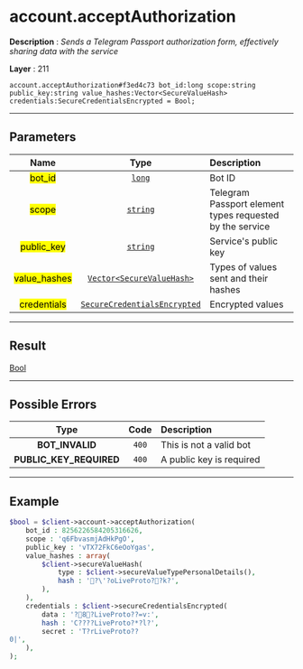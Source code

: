 # account.acceptAuthorization

**Description** : *Sends a Telegram Passport authorization form, effectively sharing data with the service*

**Layer** : 211

```tl
account.acceptAuthorization#f3ed4c73 bot_id:long scope:string public_key:string value_hashes:Vector<SecureValueHash> credentials:SecureCredentialsEncrypted = Bool;
```

---

## Parameters

| Name | Type | Description |
| :---: | :---: | :--- |
| <mark>bot_id</mark> | [`long`](type/long) | Bot ID |
| <mark>scope</mark> | [`string`](type/string) | Telegram Passport element types requested by the service |
| <mark>public_key</mark> | [`string`](type/string) | Service's public key |
| <mark>value_hashes</mark> | [`Vector<SecureValueHash>`](type/SecureValueHash) | Types of values sent and their hashes |
| <mark>credentials</mark> | [`SecureCredentialsEncrypted`](type/SecureCredentialsEncrypted) | Encrypted values |

---

## Result

[Bool](type/Bool)

---

## Possible Errors

| Type | Code | Description |
| :---: | :---: | :--- |
| **BOT_INVALID** | `400` | This is not a valid bot |
| **PUBLIC_KEY_REQUIRED** | `400` | A public key is required |

---

## Example

```php
$bool = $client->account->acceptAuthorization(
	bot_id : 8256226584205316626,
	scope : 'q6FbvasmjAdHkPgO',
	public_key : 'vTX72FkC6eOoYgas',
	value_hashes : array(
		$client->secureValueHash(
			type : $client->secureValueTypePersonalDetails(),
			hash : '?\'?oLiveProto??k?',
		),
	),
	credentials : $client->secureCredentialsEncrypted(
		data : '?8?LiveProto??=v:',
		hash : 'C????LiveProto?*?l?',
		secret : 'T?rLiveProto??0|',
	),
);
```